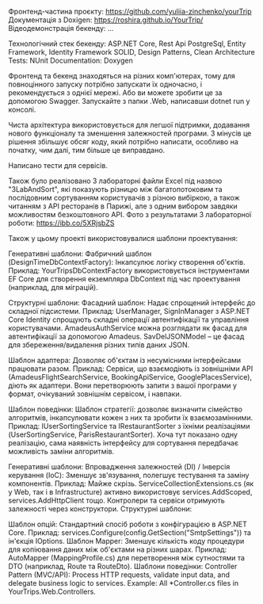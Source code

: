 Фронтенд-частина проєкту: https://github.com/yuliia-zinchenko/yourTrip
Документація з Doxigen: https://roshira.github.io/YourTrip/
Відеодемонстрація бекенду: ...

Технологічний стек бекенду:
ASP.NET Core, Rest Api
PostgreSql, Entity Framework, Identity Framework
SOLID, Design Patterns, Clean Architecture
Tests: NUnit
Documentation: Doxygen

Фронтенд та бекенд знаходяться на різних комп'ютерах, тому для повноцінного запуску
потрібно запускати їх одночасно, і рекомендується з однієї мережі.
Або ви можете зробити це за допомогою Swagger. Запускайте з папки .Web, написавши dotnet run у консолі.

Чиста архітектура використовується для легшої підтримки, додавання нового функціоналу
та зменшення залежностей програми. З мінусів це рішення збільшує
обсяг коду, який потрібно написати, особливо на початку, чим далі, тим більше це виправдано.


Написано тести для сервісів.

Також було реалізовано 3 лабораторні файли Excel під назвою "3LabAndSort", які показують різницю між багатопотоковим
та послідовним сортуванням користувачів з різною вибіркою, а також читанням з API ресторанів
в Парижі, але з одним вибором завдяки можливостям безкоштовного API.
Фото з результатами 3 лабораторної роботи: https://ibb.co/5XRjsbZS

Також у цьому проекті використовувалися шаблони проектування:

Генеративні шаблони:
Фабричний шаблон (DesignTimeDbContextFactory):
Інкапсулює логіку створення об'єктів.
Приклад: YourTripsDbContextFactory використовується інструментами EF Core для створення екземпляра DbContext під час проектування (наприклад, для міграцій).

Структурні шаблони:
Фасадний шаблон: Надає спрощений інтерфейс до складної підсистеми.
Приклад: UserManager, SignInManager з ASP.NET Core Identity спрощують складні операції автентифікації та управління користувачами.
AmadeusAuthService можна розглядати як фасад для автентифікації за допомогою Amadeus. SavDelJSONModel – це фасад для збереження/видалення різних типів даних JSON.

Шаблон адаптера:
Дозволяє об'єктам із несумісними інтерфейсами працювати разом.
Приклад:
Сервіси, що взаємодіють із зовнішніми API (AmadeusFlightSearchService, BookingApiService, GooglePlacesService), діють як адаптери. Вони перетворюють запити з вашої програми у формат, очікуваний зовнішнім сервісом, і навпаки.

Шаблон поведінки:
Шаблон стратегії: дозволяє визначити сімейство алгоритмів, інкапсулювати кожен з них та зробити їх взаємозамінними.
Приклад: IUserSortingService та IRestaurantSorter з їхніми реалізаціями (UserSortingService, ParisRestaurantSorter).
Хоча тут показано одну реалізацію, сама наявність інтерфейсу для сортування передбачає можливість заміни алгоритмів.

Генеративні шаблони:
Впровадження залежностей (DI) / Інверсія керування (IoC):
Зменшує зв'язування, полегшує тестування та заміну компонентів.
Приклад: Майже скрізь. ServiceCollectionExtensions.cs (як у Web, так і в Infrastructure) активно використовує services.AddScoped, services.AddHttpClient тощо. Контролери та сервіси отримують залежності через конструктори.
Структурні шаблони:

Шаблон опцій: Стандартний спосіб роботи з конфігурацією в ASP.NET Core.
Приклад: services.Configure<SmtpSettings>(config.GetSection("SmtpSettings")) та ін'єкція IOptions<SmtpSettings>.
Шаблон Mapper: Зменшує кількість коду процедури для копіювання даних між об'єктами на різних шарах.
Приклад: AutoMapper (MappingProfile.cs) для перетворення між сутностями та DTO (наприклад, Route та RouteDto).
Шаблони поведінки:
Controller Pattern (MVC/API): Process HTTP requests, validate input data, and delegate business logic to services.
Example: All *Controller.cs files in YourTrips.Web.Controllers.
